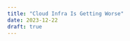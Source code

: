 ```yaml
---
title: "Cloud Infra Is Getting Worse"
date: 2023-12-22
draft: true
---
```


<!--stackedit_data:
eyJoaXN0b3J5IjpbLTE1MzU1MzkyMl19
-->